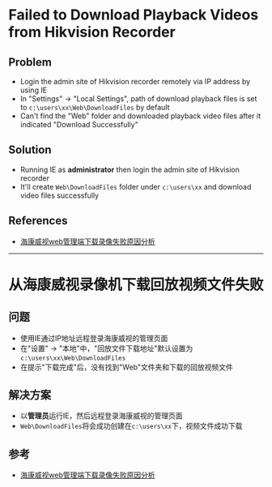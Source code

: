 # Failed to Download Playback Videos from Hikvision Recorder

## Problem
* Login the admin site of Hikvision recorder remotely via IP address by using IE
* In "Settings" -> "Local Settings", path of download playback files is set to `c:\users\xx\Web\DownloadFiles` by default
* Can't find the "Web" folder and downloaded playback video files after it indicated "Download Successfully"

## Solution
* Running IE as **administrator** then login the admin site of Hikvision recorder
* It'll create `Web\DownloadFiles` folder under `c:\users\xx` and download video files successfully

## References
* [海康威视web管理端下载录像失败原因分析](https://jingyan.baidu.com/article/0aa223757b2efe88cd0d644a.html)

-------

# 从海康威视录像机下载回放视频文件失败

## 问题
* 使用IE通过IP地址远程登录海康威视的管理页面
* 在"设置" -> "本地"中，"回放文件下载地址"默认设置为`c:\users\xx\Web\DownloadFiles`
* 在提示"下载完成"后，没有找到"Web"文件夹和下载的回放视频文件

## 解决方案
* 以**管理员**运行IE，然后远程登录海康威视的管理页面
* `Web\DownloadFiles`将会成功创建在`c:\users\xx`下，视频文件成功下载

## 参考
* [海康威视web管理端下载录像失败原因分析](https://jingyan.baidu.com/article/0aa223757b2efe88cd0d644a.html)
